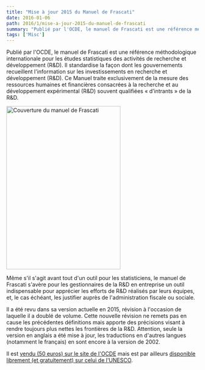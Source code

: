 ```yaml
---
title: "Mise à jour 2015 du Manuel de Frascati"
date: 2016-01-06
path: 2016/1/mise-a-jour-2015-du-manuel-de-frascati
summary: "Publié par l'OCDE, le manuel de Frascati est une référence méthodologique internationale pour les études statistiques des activités de recherche et développement (R&amp;D)."
tags: ['Misc']
---
```


Publié par l'OCDE, le manuel de Frascati est une référence méthodologique internationale pour les études statistiques des activités de recherche et développement (R&D). Il standardise la façon dont les gouvernements recueillent l'information sur les investissements en recherche et développement (R&D). Ce Manuel traite exclusivement de la mesure des ressources humaines et financières consacrées à la recherche et au développement expérimental (R&D) souvent qualifiées « d’intrants » de la R&D.

<img src="http://fermigier.com/images/1452095767.15-Screen%20Shot%202016-01-06%20at%2016.55.10.png" alt="Couverture du manuel de Frascati" title="Screen Shot 2016-01-06 at 16.55.10.png" border="0" width="299" height="427" />

Même s'il s'agit avant tout d'un outil pour les statisticiens, le manuel de Frascati s'avère pour les gestionnaires de la R&D en entreprise un outil indispensable pour apprécier les efforts de R&D réalisés par leurs équipes, et, le cas échéant, les justifier auprès de l'administration fiscale ou sociale.

Il a été revu dans sa version actuelle en 2015, révision à l'occasion de laquelle il a doublé de volume. Cette nouvelle révision ne remets pas en cause les précédentes définitions mais apporte des précisions visant à rendre toujours plus nettes les frontières de la R&D. Attention, seule la version en anglais a été mise à jour, les traductions en d'autres langues (notamment le français) en sont encore à la version de 2002.

Il est [vendu (50 euros) sur le site de l'OCDE](http://www.oecdbookshop.org/browse.asp?pid=title-detail&lang=en&ds=&ISB=5JRXTJR0MTR8) mais est par ailleurs [disponible librement (et gratuitement) sur celui de l'UNESCO](http://www.uis.unesco.org/ScienceTechnology/Documents/oecd-frascati-manual.pdf).